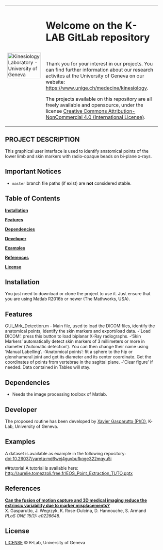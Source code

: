 <table width="100%">
    <tr>
        <td width="25%">
            <img src="https://www.unige.ch/medecine/kinesiology/files/7515/6863/2815/logo_UNIGE_300.png" alt="Kinesiology Laboratory - University of Geneva" width="100%"/>
        </td>
        <td width="75%">
            <h1>Welcome on the K-LAB GitLab repository</h1><br>
            <p>Thank you for your interest in our projects. You can find further information about our research activites at the University of Geneva on our website: <a href="https://www.unige.ch/medecine/kinesiology" target="_blank">https://www.unige.ch/medecine/kinesiology</a>.</p>
            <p>The projects available on this repository are all freely available and opensource, under the license <a href="https://creativecommons.org/licenses/by-nc/4.0/" target="_blank">Creative Commons Attribution-NonCommercial 4.0 (International License)</a>.</p>
        </td>
    </tr>
</table>
<h2 align="left">PROJECT DESCRIPTION</h2>
This graphical user interface is used to identify anatomical points of the lower limb and skin markers with radio-opaque beads on bi-plane x-rays.

</h2>

## Important Notices
* `master` branch file paths (if exist) are **not** considered stable.

## Table of Contents
[**Installation**](#installation)

[**Features**](#features)

[**Dependencies**](#dependencies)

[**Developer**](#developer)

[**Examples**](#examples)

[**References**](#references)

[**License**](#license)

## Installation
You just need to download or clone the project to use it. Just ensure that you are using Matlab R2016b or newer (The Mathworks, USA).

## Features
GUI_Mrk_Detection.m - Main file, used to load the DICOM files, identify the anatomical points, identify the skin markers and export/load data.
-'Load DICOM’: press this button to load biplanar X-Ray radiographs.
-‘Skin Markers’ automatically detect skin markers of 3 millimeters or more in diameter (‘Automatic detection’). 
  You can then change their name using ‘Manual Labelling’.
-‘Anatomical points’: fit a sphere to the hip or glenohumeral joint and get its diameter and its center coordinate. 
  Get the coordinates of points from vertebrae in the sagittal plane.
-'Clear figure' if needed. Data contained in Tables will stay.


## Dependencies
* Needs the image processing toolbox of Matlab.

## Developer
The proposed routine has been developed by <a href="https://www.unige.ch/medecine/kinesiology/people/xavierg/" target="_blank">Xavier Gasparutto (PhD)</a>, K-Lab, University of Geneva.

## Examples
A dataset is available as example in the following repository: <a href="https://doi.org/10.26037/yareta:md6wej4guvbufkqge322mqyu5i" target="_blank">doi:10.26037/yareta:md6wej4guvbufkqge322mqyu5i</a>

##tutorial
A tutorial is available here:
http://aurelie.tomezzoli.free.fr/EOS_Point_Extraction_TUTO.pptx

## References
<b><a href="https://doi.org/10.1371/journal.pone.0226648" target="_blank">Can the fusion of motion capture and 3D medical imaging reduce the extrinsic variability due to marker misplacements?</a></b><br>
X. Gasparutto, J. Wegrzyk, K. Rose-Dulcina, D. Hannouche, S. Armand<br>
<i>PLoS ONE 15(1): e0226648.</i>

## License
<a href="https://creativecommons.org/licenses/by-nc/4.0/legalcode" target="_blank">LICENSE</a> © K-Lab, University of Geneva
